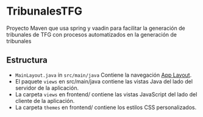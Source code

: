# TribunalesTFG

Proyecto Maven que usa spring y vaadin para facilitar la generación de tribunales de TFG con procesos automatizados en la generación de tribunales

## Estructura

- `MainLayout.java` in `src/main/java` Contiene la navegación [App Layout](https://vaadin.com/docs/components/app-layout).
- El paquete `views` en src/main/java contiene las vistas Java del lado del servidor de la aplicación.
- La carpeta `views` en frontend/ contiene las vistas JavaScript del lado del cliente de la aplicación.
- La carpeta `themes` en frontend/ contiene los estilos CSS personalizados.
